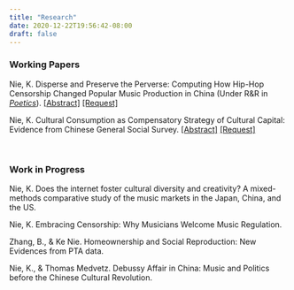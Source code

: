 ```yaml
---
title: "Research"
date: 2020-12-22T19:56:42-08:00
draft: false
---
```


### Working Papers

Nie, K. Disperse and Preserve the Perverse: Computing How Hip-Hop Censorship Changed Popular Music Production in China (Under R&R in *[Poetics](https://www.journals.elsevier.com/poetics)*)\.
[[Abstract]](/posts/hiphop_censorship_computational/) [[Request]](mailto:knie@ucsd.edu)

Nie, K. Cultural Consumption as Compensatory Strategy of Cultural Capital: Evidence from Chinese
General Social Survey\.
[[Abstract]](/posts/cultural_consumption_strategy/) [[Request]](mailto:knie@ucsd.edu)

<br/>

### Work in Progress

Nie, K. Does the internet foster cultural diversity and creativity? A mixed-methods comparative study of
the music markets in the Japan, China, and the US.

Nie, K. Embracing Censorship: Why Musicians Welcome Music Regulation.

Zhang, B., & Ke Nie. Homeownership and Social Reproduction: New Evidences from PTA data.

Nie, K., & Thomas Medvetz. Debussy Affair in China: Music and Politics before the Chinese Cultural Revolution.